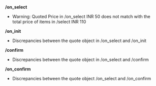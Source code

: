 **/on_select**
- Warning: Quoted Price in /on_select INR 50 does not match with the total price of items in /select INR 110

**/on_init**
- Discrepancies between the quote object in /on_select and /on_init

**/confirm**
- Discrepancies between the quote object in /on_select and /confirm

**/on_confirm**
- Discrepancies between the quote object /on_select and /on_confirm

